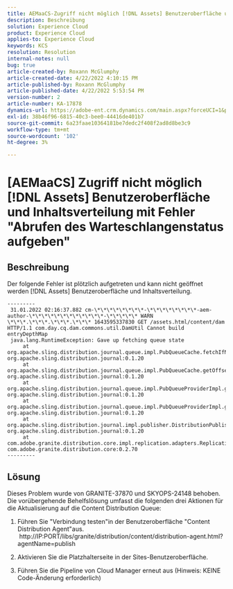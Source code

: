 ```yaml
---
title: AEMaaCS-Zugriff nicht möglich [!DNL Assets] Benutzeroberfläche und Inhaltsverteilung mit Fehler "Abrufen des Warteschlangenstatus aufgeben"
description: Beschreibung
solution: Experience Cloud
product: Experience Cloud
applies-to: Experience Cloud
keywords: KCS
resolution: Resolution
internal-notes: null
bug: true
article-created-by: Roxann McGlumphy
article-created-date: 4/22/2022 4:10:15 PM
article-published-by: Roxann McGlumphy
article-published-date: 4/22/2022 5:53:54 PM
version-number: 2
article-number: KA-17878
dynamics-url: https://adobe-ent.crm.dynamics.com/main.aspx?forceUCI=1&pagetype=entityrecord&etn=knowledgearticle&id=bd9c70ac-56c2-ec11-983e-0022480abde0
exl-id: 38b46f96-6815-40c3-bee0-44416de401b7
source-git-commit: 6a23faae10364181be7dedc2f408f2ad8d8be3c9
workflow-type: tm+mt
source-wordcount: '102'
ht-degree: 3%

---
```


# [AEMaaCS] Zugriff nicht möglich [!DNL Assets] Benutzeroberfläche und Inhaltsverteilung mit Fehler &quot;Abrufen des Warteschlangenstatus aufgeben&quot;

## Beschreibung


Der folgende Fehler ist plötzlich aufgetreten und kann nicht geöffnet werden [!DNL Assets] Benutzeroberfläche und Inhaltsverteilung.

```
---------
 31.01.2022 02:16:37.882 cm-\*\*\*\*\*\*\*\*-\*\*\*\*\*\*\*\*-aem-author-\*\*\*\*\*\*\*\*\*\*\*\*-\*\*\*\*\* WARN \*\*\*.\*\*\*.\*\*\*.\*\*\* 1643595337830 GET /assets.html/content/dam HTTP/1.1 com.day.cq.dam.commons.util.DamUtil Cannot build entryDepthMap
 java.lang.RuntimeException: Gave up fetching queue state
     at org.apache.sling.distribution.journal.queue.impl.PubQueueCache.fetchIfNeeded(PubQueueCache.java:155) org.apache.sling.distribution.journal:0.1.20
     at org.apache.sling.distribution.journal.queue.impl.PubQueueCache.getOffsetQueue(PubQueueCache.java:117) org.apache.sling.distribution.journal:0.1.20
     at org.apache.sling.distribution.journal.queue.impl.PubQueueProviderImpl.getOffsetQueue(PubQueueProviderImpl.java:198) org.apache.sling.distribution.journal:0.1.20
     at org.apache.sling.distribution.journal.queue.impl.PubQueueProviderImpl.getQueue(PubQueueProviderImpl.java:173) org.apache.sling.distribution.journal:0.1.20
     at org.apache.sling.distribution.journal.impl.publisher.DistributionPublisher.getQueue(DistributionPublisher.java:226) org.apache.sling.distribution.journal:0.1.20
     at com.adobe.granite.distribution.core.impl.replication.adapters.ReplicationAgent.getQueue(ReplicationAgent.java:179) com.adobe.granite.distribution.core:0.2.70
---------
```

## Lösung


Dieses Problem wurde von GRANITE-37870 und SKYOPS-24148 behoben.
Die vorübergehende Behelfslösung umfasst die folgenden drei Aktionen für die Aktualisierung auf die Content Distribution Queue:

1. Führen Sie &quot;Verbindung testen&quot;in der Benutzeroberfläche &quot;Content Distribution Agent&quot;aus.
   http://IP:PORT/libs/granite/distribution/content/distribution-agent.html?agentName=publish

2. Aktivieren Sie die Platzhalterseite in der Sites-Benutzeroberfläche.

3. Führen Sie die Pipeline von Cloud Manager erneut aus (Hinweis: KEINE Code-Änderung erforderlich)
